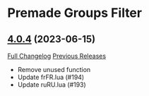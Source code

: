 # Premade Groups Filter

## [4.0.4](https://github.com/0xbs/premade-groups-filter/tree/4.0.4) (2023-06-15)
[Full Changelog](https://github.com/0xbs/premade-groups-filter/compare/4.0.3...4.0.4) [Previous Releases](https://github.com/0xbs/premade-groups-filter/releases)

- Remove unused function  
- Update frFR.lua (#194)  
- Update ruRU.lua (#193)  
